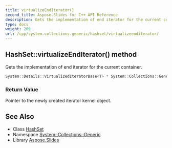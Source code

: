 ```yaml
---
title: virtualizeEndIterator()
second_title: Aspose.Slides for C++ API Reference
description: Gets the implementation of end iterator for the current container.
type: docs
weight: 209
url: /cpp/system.collections.generic/hashset/virtualizeenditerator/
---
```

## HashSet::virtualizeEndIterator() method


Gets the implementation of end iterator for the current container.

```cpp
System::Details::VirtualizedIteratorBase<T> * System::Collections::Generic::HashSet<T>::virtualizeEndIterator() override
```


### Return Value

Pointer to the newly created iterator kernel object.

## See Also

* Class [HashSet](./)
* Namespace [System::Collections::Generic](../)
* Library [Aspose.Slides](../../)